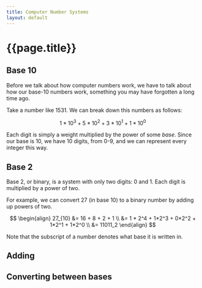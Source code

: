 ```yaml
---
title: Computer Number Systems
layout: default
---
```


# {{page.title}}

## Base 10

Before we talk about how computer numbers work, we have to talk about how our base-10 numbers work, something you may have forgotten a long time ago.

Take a number like 1531. We can break down this numbers as follows:

$$ 1*10^3 + 5*10^2 + 3*10^1 + 1*10^0 $$

Each digit is simply a weight multiplied by the power of some *base*.
Since our base is 10, we have 10 digits, from 0-9, and we can represent every integer this way.

## Base 2

Base 2, or binary, is a system with only two digits: 0 and 1. Each digit is multiplied by a power of two.

For example, we can convert 27 (in base 10) to a binary number by adding up powers of two.


$$
\begin{align}
27_{10} &= 16 + 8 + 2 + 1 \\
	&= 1 * 2^4 + 1*2^3 + 0*2^2 + 1*2^1 + 1*2^0 \\
	&= 11011_2
\end{align}
$$


Note that the subscript of a number denotes what base it is written in.	

## Adding

## Converting between bases

